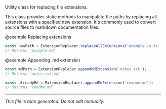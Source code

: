 Utility class for replacing file extensions.This class provides static methods to manipulate file paths by replacingall extensions with a specified new extension. It's commonly used toconvert source files to markdown documentation files.@example Replacing extensions```typescriptconst newPath = ExtensionReplacer.replaceAllExtensions('example.js.ts', 'md');// Returns 'example.md'```@example Appending .md extension```typescriptconst mdPath = ExtensionReplacer.appendMdExtension('notes.txt');// Returns 'notes.txt.md'const alreadyMd = ExtensionReplacer.appendMdExtension('readme.md');// Returns 'readme.md'```

---

*This file is auto generated. Do not edit manually.*
